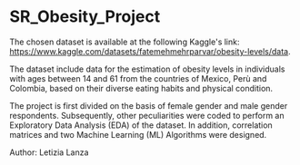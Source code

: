 # SR_Obesity_Project

The chosen dataset is available at the following Kaggle's link: https://www.kaggle.com/datasets/fatemehmehrparvar/obesity-levels/data.

The dataset include data for the estimation of obesity levels in individuals with ages between 14 and 61 from the countries of Mexico, Perù and Colombia, based on their diverse eating habits and physical condition.

The project is first divided on the basis of female gender and male gender respondents. Subsequently, other peculiarities were coded to perform an Exploratory Data Analysis (EDA) of the dataset. In addition, correlation matrices and two Machine Learning (ML) Algorithms were designed. 

Author: Letizia Lanza 